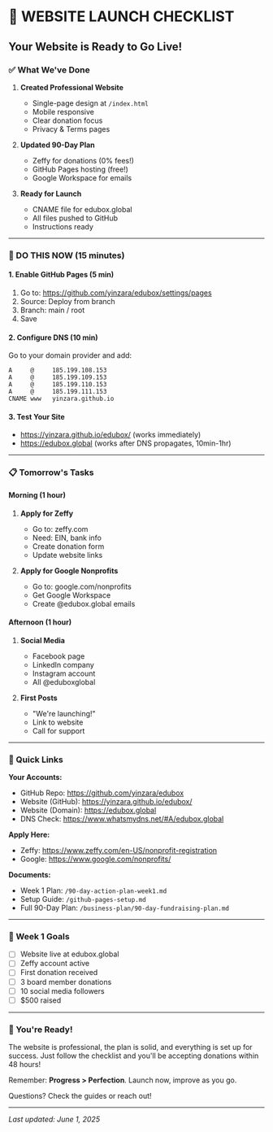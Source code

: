 # 🚀 WEBSITE LAUNCH CHECKLIST
## Your Website is Ready to Go Live!

### ✅ What We've Done

1. **Created Professional Website**
   - Single-page design at `/index.html`
   - Mobile responsive
   - Clear donation focus
   - Privacy & Terms pages

2. **Updated 90-Day Plan**
   - Zeffy for donations (0% fees!)
   - GitHub Pages hosting (free!)
   - Google Workspace for emails

3. **Ready for Launch**
   - CNAME file for edubox.global
   - All files pushed to GitHub
   - Instructions ready

---

### 🔴 DO THIS NOW (15 minutes)

#### 1. Enable GitHub Pages (5 min)
1. Go to: https://github.com/yinzara/edubox/settings/pages
2. Source: Deploy from branch
3. Branch: main / root
4. Save

#### 2. Configure DNS (10 min)
Go to your domain provider and add:

```
A     @     185.199.108.153
A     @     185.199.109.153
A     @     185.199.110.153
A     @     185.199.111.153
CNAME www   yinzara.github.io
```

#### 3. Test Your Site
- https://yinzara.github.io/edubox/ (works immediately)
- https://edubox.global (works after DNS propagates, 10min-1hr)

---

### 📋 Tomorrow's Tasks

#### Morning (1 hour)
1. **Apply for Zeffy**
   - Go to: zeffy.com
   - Need: EIN, bank info
   - Create donation form
   - Update website links

2. **Apply for Google Nonprofits**
   - Go to: google.com/nonprofits
   - Get Google Workspace
   - Create @edubox.global emails

#### Afternoon (1 hour)
1. **Social Media**
   - Facebook page
   - LinkedIn company
   - Instagram account
   - All @eduboxglobal

2. **First Posts**
   - "We're launching!"
   - Link to website
   - Call for support

---

### 📱 Quick Links

**Your Accounts:**
- GitHub Repo: https://github.com/yinzara/edubox
- Website (GitHub): https://yinzara.github.io/edubox/
- Website (Domain): https://edubox.global
- DNS Check: https://www.whatsmydns.net/#A/edubox.global

**Apply Here:**
- Zeffy: https://www.zeffy.com/en-US/nonprofit-registration
- Google: https://www.google.com/nonprofits/

**Documents:**
- Week 1 Plan: `/90-day-action-plan-week1.md`
- Setup Guide: `/github-pages-setup.md`
- Full 90-Day Plan: `/business-plan/90-day-fundraising-plan.md`

---

### 🎯 Week 1 Goals

- [ ] Website live at edubox.global
- [ ] Zeffy account active
- [ ] First donation received
- [ ] 3 board member donations
- [ ] 10 social media followers
- [ ] $500 raised

---

### 💪 You're Ready!

The website is professional, the plan is solid, and everything is set up for success. Just follow the checklist and you'll be accepting donations within 48 hours!

Remember: **Progress > Perfection**. Launch now, improve as you go.

Questions? Check the guides or reach out!

---

*Last updated: June 1, 2025*
